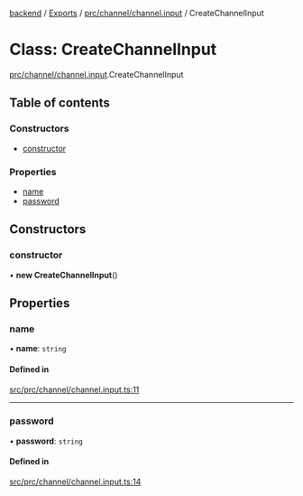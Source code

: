 [backend](../README.md) / [Exports](../modules.md) / [prc/channel/channel.input](../modules/prc_channel_channel_input.md) / CreateChannelInput

# Class: CreateChannelInput

[prc/channel/channel.input](../modules/prc_channel_channel_input.md).CreateChannelInput

## Table of contents

### Constructors

- [constructor](prc_channel_channel_input.CreateChannelInput.md#constructor)

### Properties

- [name](prc_channel_channel_input.CreateChannelInput.md#name)
- [password](prc_channel_channel_input.CreateChannelInput.md#password)

## Constructors

### constructor

• **new CreateChannelInput**()

## Properties

### name

• **name**: `string`

#### Defined in

[src/prc/channel/channel.input.ts:11](https://github.com/GQDeltex/ft_transcendence/blob/main/backend/src/prc/channel/channel.input.ts#L11)

___

### password

• **password**: `string`

#### Defined in

[src/prc/channel/channel.input.ts:14](https://github.com/GQDeltex/ft_transcendence/blob/main/backend/src/prc/channel/channel.input.ts#L14)

